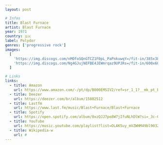 ```yaml
---
layout: post

# Infos
title: Blast Furnace
artist: Blast Furnace
year: 1971
country: 🇩🇰
label: Polydor
genres: ['progressive rock']
images:
  [
    'https://img.discogs.com/nMOfoSQnGTCZ1F0pL_PaPnkuwqY=/fit-in/385x385/filters:strip_icc():format(jpeg):mode_rgb():quality(90)/discogs-images/R-4059104-1374497996-3242.jpeg.jpg',
    'https://img.discogs.com/Ng4GJujNEFBE4JEWmrqaz9UPJRs=/fit-in/600x605/filters:strip_icc():format(jpeg):mode_rgb():quality(90)/discogs-images/R-4059104-1451316067-3975.jpeg.jpg',
  ]

# Links
links:
  - title: Amazon
    url: https://www.amazon.com/-/pt/dp/B000EMSIV2/ref=sr_1_1?__mk_pt_BR=%C3%85M%C3%85%C5%BD%C3%95%C3%91&dchild=1&keywords=blast+furnace&qid=1614545658&s=music&sr=1-1&tag=kvnol08-20
  - title: Deezer
    url: https://deezer.com/br/album/15802512
  - title: Lastfm
    url: https://www.last.fm/music/Blast+Furnace/Blast+Furnace
  - title: Spotify
    url: https://open.spotify.com/album/0xzQJJ7po8W7jIfuNLhDlW?si=_3c-0yorTA2hn9n20Q_Zrw
  - title: YouTube
    url: https://music.youtube.com/playlist?list=OLAK5uy_mVZWHM49bl903Z9FIBOnFZ0Na-iX-7NRo
  - title: Wikipedia-w
    url: #
---
```

